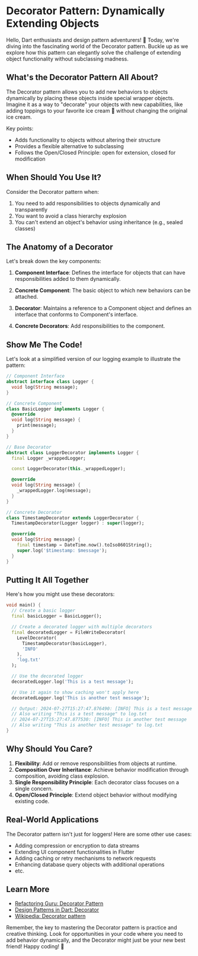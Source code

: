 # Decorator Pattern: Dynamically Extending Objects

Hello, Dart enthusiasts and design pattern adventurers! 👋 Today, we're diving into the fascinating world of the Decorator pattern. Buckle up as we explore how this pattern can elegantly solve the challenge of extending object functionality without subclassing madness.

## What's the Decorator Pattern All About?

The Decorator pattern allows you to add new behaviors to objects dynamically by placing these objects inside special wrapper objects. Imagine it as a way to "decorate" your objects with new capabilities, like adding toppings to your favorite ice cream 🍦 without changing the original ice cream.

Key points:
- Adds functionality to objects without altering their structure
- Provides a flexible alternative to subclassing
- Follows the Open/Closed Principle: open for extension, closed for modification

## When Should You Use It?

Consider the Decorator pattern when:
1. You need to add responsibilities to objects dynamically and transparently
2. You want to avoid a class hierarchy explosion
3. You can't extend an object's behavior using inheritance (e.g., sealed classes)

## The Anatomy of a Decorator

Let's break down the key components:

1. **Component Interface**: Defines the interface for objects that can have responsibilities added to them dynamically.

2. **Concrete Component**: The basic object to which new behaviors can be attached.

3. **Decorator**: Maintains a reference to a Component object and defines an interface that conforms to Component's interface.

4. **Concrete Decorators**: Add responsibilities to the component.

## Show Me The Code!

Let's look at a simplified version of our logging example to illustrate the pattern:

```dart
// Component Interface
abstract interface class Logger {
  void log(String message);
}

// Concrete Component
class BasicLogger implements Logger {
  @override
  void log(String message) {
    print(message);
  }
}

// Base Decorator
abstract class LoggerDecorator implements Logger {
  final Logger _wrappedLogger;

  const LoggerDecorator(this._wrappedLogger);

  @override
  void log(String message) {
    _wrappedLogger.log(message);
  }
}

// Concrete Decorator
class TimestampDecorator extends LoggerDecorator {
  TimestampDecorator(Logger logger) : super(logger);

  @override
  void log(String message) {
    final timestamp = DateTime.now().toIso8601String();
    super.log('$timestamp: $message');
  }
}
```

## Putting It All Together

Here's how you might use these decorators:

```dart
void main() {
  // Create a basic logger
  final basicLogger = BasicLogger();

  // Create a decorated logger with multiple decorators
  final decoratedLogger = FileWriteDecorator(
    LevelDecorator(
      TimestampDecorator(basicLogger),
      'INFO'
    ),
    'log.txt'
  );

  // Use the decorated logger
  decoratedLogger.log('This is a test message');

  // Use it again to show caching won't apply here
  decoratedLogger.log('This is another test message');

  // Output: 2024-07-27T15:27:47.876490: [INFO] This is a test message
  // Also writing "This is a test message" to log.txt
  // 2024-07-27T15:27:47.877530: [INFO] This is another test message
  // Also writing "This is another test message" to log.txt
}
```

## Why Should You Care?

1. **Flexibility**: Add or remove responsibilities from objects at runtime.
2. **Composition Over Inheritance**: Achieve behavior modification through composition, avoiding class explosion.
3. **Single Responsibility Principle**: Each decorator class focuses on a single concern.
4. **Open/Closed Principle**: Extend object behavior without modifying existing code.

## Real-World Applications

The Decorator pattern isn't just for loggers! Here are some other use cases:
- Adding compression or encryption to data streams
- Extending UI component functionalities in Flutter
- Adding caching or retry mechanisms to network requests
- Enhancing database query objects with additional operations
- etc.

## Learn More

- [Refactoring Guru: Decorator Pattern](https://refactoring.guru/design-patterns/decorator)
- [Design Patterns in Dart: Decorator](https://scottt2.github.io/design-patterns-in-dart/decorator/)
- [Wikipedia: Decorator pattern](https://en.wikipedia.org/wiki/Decorator_pattern)

Remember, the key to mastering the Decorator pattern is practice and creative thinking. Look for opportunities in your code where you need to add behavior dynamically, and the Decorator might just be your new best friend! Happy coding! 🚀